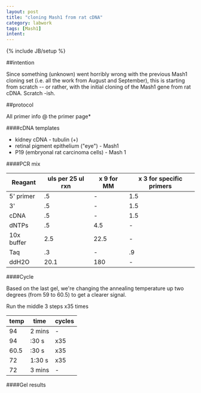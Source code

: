 ```yaml
---
layout: post
title: "cloning Mash1 from rat cDNA"
category: labwork
tags: [Mash1]
intent: 
---
```


{% include JB/setup %}

##intention

Since something (unknown) went horribly wrong with the previous Mash1 cloning set (i.e. all the work from August and September), this is starting from scratch -- or rather, with the initial cloning of the Mash1 gene from rat cDNA. Scratch -ish.

##protocol

All primer info @ the primer page*

####cDNA templates
 * kidney cDNA - tubulin (+) 
 * retinal pigment epithelium ("eye") - Mash1
 * P19 (embryonal rat carcinoma cells) - Mash 1

####PCR mix

| Reagant | uls per 25 ul rxn | x 9 for MM | x 3 for specific primers
| ------------- |------------------------| ---------------------|-----------------------------------|
| 5' primer	| .5 			| - 			| 1.5 |
| 3'		| .5 			| - 			| 1.5 |
| cDNA	| .5 			| - 			| 1.5 |
| dNTPs 	| .5 			| 4.5 		| - |
| 10x buffer | 2.5 		| 22.5 		| - | 
| Taq 	| .3 			| -			| .9 |
| ddH2O 	| 20.1 		| 180		| - |

####Cycle

Based on the last gel, we're changing the annealing temperature up two degrees (from 59 to 60.5) to get a clearer signal.

Run the middle 3 steps x35 times

| temp | time | cycles |
| ------------- |-------------| -------------|
| 94 | 2 mins | - |
| 94 | :30 s | x35 |
| 60.5 | :30 s | x35 |
| 72 | 1:30 s | x35 |
| 72 | 3 mins | - |

####Gel results




